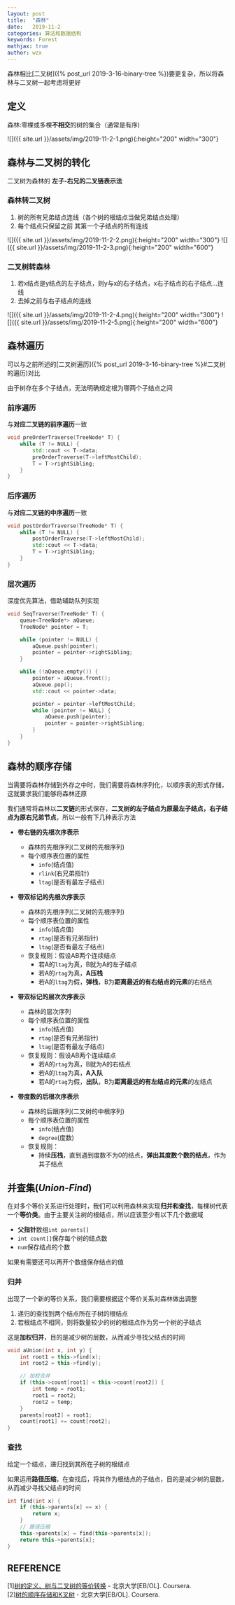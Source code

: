```yaml
---
layout: post
title:  "森林"
date:   2019-11-2
categories: 算法和数据结构
keywords: Forest
mathjax: true
author: wzx
---
```


森林相比[二叉树]({% post_url 2019-3-16-binary-tree %})要更复杂，所以将森林与二叉树一起考虑将更好





## 定义
森林:零棵或多棵**不相交**的树的集合（通常是有序)

![]({{ site.url }}/assets/img/2019-11-2-1.png){:height="200" width="300"}

## 森林与二叉树的转化
二叉树为森林的 **左子-右兄的二叉链表示法**
### 森林转二叉树
1. 树的所有兄弟结点连线（各个树的根结点当做兄弟结点处理）
2. 每个结点只保留之前 其第一个子结点的所有连线

![]({{ site.url }}/assets/img/2019-11-2-2.png){:height="200" width="300"}
![]({{ site.url }}/assets/img/2019-11-2-3.png){:height="200" width="600"}

### 二叉树转森林
1. 若x结点是y结点的左子结点，则y与x的右子结点，x右子结点的右子结点...连线
2. 去掉之前与右子结点的连线

![]({{ site.url }}/assets/img/2019-11-2-4.png){:height="200" width="300"}
![]({{ site.url }}/assets/img/2019-11-2-5.png){:height="200" width="600"}

## 森林遍历
可以与之前所述的[二叉树遍历]({% post_url 2019-3-16-binary-tree %}#二叉树的遍历)对比

由于树存在多个子结点，无法明确规定根为哪两个子结点之间
### 前序遍历
与**对应二叉链的前序遍历**一致
```c++
void preOrderTraverse(TreeNode* T) {
	while (T != NULL) {
		std::cout << T->data;
		preOrderTraverse(T->leftMostChild);
		T = T->rightSibling;
	}
}
```

### 后序遍历
与**对应二叉链的中序遍历**一致
```c++
void postOrderTraverse(TreeNode* T) {
	while (T != NULL) {
		postOrderTraverse(T->leftMostChild);
		std::cout << T->data;
		T = T->rightSibling;
	}
}
```

### 层次遍历
深度优先算法，借助辅助队列实现
```c++
void SeqTraverse(TreeNode* T) {
	queue<TreeNode*> aQueue;
	TreeNode* pointer = T;

	while (pointer != NULL) {
		aQueue.push(pointer);
		pointer = pointer->rightSibling;
	}

	while (!aQueue.empty()) {
		pointer = aQueue.front();
		aQueue.pop();
		std::cout << pointer->data;

		pointer = pointer->leftMostChild;
		while (pointer != NULL) {
			aQueue.push(pointer);
			pointer = pointer->rightSibling;
		}
	}
}
```

## 森林的顺序存储
当需要将森林存储到外存之中时，我们需要将森林序列化，以顺序表的形式存储，这就要求我们能够将森林还原

我们通常将森林以**二叉链**的形式保存，**二叉树的左子结点为原最左子结点，右子结点为原右兄弟节点**，所以一般有下几种表示方法

- **带右链的先根次序表示**
    - 森林的先根序列(二叉树的先根序列)
    - 每个顺序表位置的属性
        - `info`(结点值)
        - `rlink`(右兄弟指针)
        - `ltag`(是否有最左子结点)

- **带双标记的先根次序表示**
    - 森林的先根序列(二叉树的先根序列)
    - 每个顺序表位置的属性
        - `info`(结点值)
        - `rtag`(是否有兄弟指针)
        - `ltag`(是否有最左子结点)
    - 恢复规则：假设AB两个连续结点
        - 若A的`ltag`为真，B就为A的左子结点
        - 若A的`rtag`为真，**A压栈**
        - 若A的`ltag`为假，**弹栈**，B为**距离最近的有右结点的元素**的右结点


- **带双标记的层次次序表示**
    - 森林的层次序列
    - 每个顺序表位置的属性
        - `info`(结点值)
        - `rtag`(是否有兄弟指针)
        - `ltag`(是否有最左子结点)
    - 恢复规则：假设AB两个连续结点
        - 若A的`rtag`为真，B就为A的右结点
        - 若A的`ltag`为真，**A入队**
        - 若A的`rtag`为假，**出队**，B为**距离最远的有左结点的元素**的左结点

- **带度数的后根次序表示**
    - 森林的后跟序列(二叉树的中根序列)
    - 每个顺序表位置的属性
        - `info`(结点值)
        - `degree`(度数)
    - 恢复规则：
        - 持续**压栈**，直到遇到度数不为0的结点，**弹出其度数个数的结点**，作为其子结点

## 并查集(*Union-Find*)
在对多个等价关系进行处理时，我们可以利用森林来实现**归并和查找**，每棵树代表一个**等价类**。由于主要关注树的根结点，所以应该至少有以下几个数据域
- **父指针**数组`int parents[]`
- `int count[]`保存每个树的结点数
- `num`保存结点的个数

如果有需要还可以再开个数组保存结点的值

### 归并
出现了一个新的等价关系，我们需要根据这个等价关系对森林做出调整
1. 递归的查找到两个结点所在子树的根结点
2. 若根结点不相同，则将数量较少的树的根结点作为另一个树的子结点

这是**加权归并**，目的是减少树的层数，从而减少寻找父结点的时间

```c++
void aUnion(int x, int y) {
	int root1 = this->find(x);
	int root2 = this->find(y);

	// 加权合并
	if (this->count[root1] < this->count[root2]) {
		int temp = root1;
		root1 = root2;
		root2 = temp;
	}
	parents[root2] = root1;
	count[root1] += count[root2];
}
```

### 查找
给定一个结点，递归找到其所在子树的根结点

如果运用**路径压缩**，在查找后，将其作为根结点的子结点，目的是减少树的层数，从而减少寻找父结点的时间

```c++
int find(int x) {
	if (this->parents[x] == x) {
		return x;
	}
	// 路径压缩
	this->parents[x] = find(this->parents[x]);
	return this->parents[x];
}
```

## REFERENCE
[1][树的定义、树与二叉树的等价转换](https://www.coursera.org/learn/shuju-jiegou-suanfa/lecture/JwdEN/shu-de-ding-yi-shu-yu-er-cha-shu-de-deng-jie-zhuan-huan) - 北京大学[EB/OL]. Coursera.  
[2][树的顺序存储和K叉树](https://www.coursera.org/learn/shuju-jiegou-suanfa/lecture/JaZZ8/shu-de-shun-xu-cun-chu-he-kcha-shu) - 北京大学[EB/OL]. Coursera.
